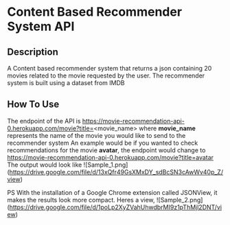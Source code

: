 # Content Based Recommender System API

## Description
A Content based recommender system that returns a json containing 20 movies related to the movie requested by the user. The recommender system is built using a dataset from IMDB

## How To Use
The endpoint of the API is https://movie-recommendation-api-0.herokuapp.com/movie?title=<movie_name> where **movie_name** represents the name of the movie you would like to send to the recommender system
An example would be if you wanted to check recommendations for the movie **avatar**, the endpoint would change to https://movie-recommendation-api-0.herokuapp.com/movie?title=avatar
The output would look like
![Sample_1.png]
(https://drive.google.com/file/d/13xQfr49GsXMxDY_sdBcSN3cAwWv40p_Z/view)

PS With the installation of a Google Chrome extension called JSONView, it makes the results look more compact. Heres a view,
![Sample_2.png]
(https://drive.google.com/file/d/1poLp2XyZVahUhwdbrMI9z1pThMjl2DNT/view)
